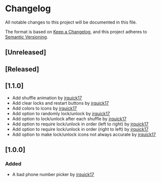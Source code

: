 # Changelog
All notable changes to this project will be documented in this file.

The format is based on [Keep a Changelog](https://keepachangelog.com/en/1.0.0/),
and this project adheres to [Semantic Versioning](https://semver.org/spec/v2.0.0.html).

## [Unreleased]

## [Released]

## [1.1.0]
- Add shuffle animation by [jrquick17](https://github.com/jrquick17)
- Add clear locks and restart buttons by [jrquick17](https://github.com/jrquick17)
- Add colors to icons by [jrquick17](https://github.com/jrquick17)
- Add option to randomly lock/unlock by [jrquick17](https://github.com/jrquick17)
- Add option to lock/unlock after each shuffle by [jrquick17](https://github.com/jrquick17)
- Add option to require lock/unlock in order (left to right) by [jrquick17](https://github.com/jrquick17)
- Add option to require lock/unlock in order (right to left) by [jrquick17](https://github.com/jrquick17)
- Add option to make lock/unlock icons not always accurate by [jrquick17](https://github.com/jrquick17)

## [1.0.0]
### Added
- A bad phone number picker by [jrquick17](https://github.com/jrquick17)
